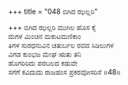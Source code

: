 +++
title = "048 ಬಿಗಿದ ಝಲ್ಲರಿ"

+++
ಬಿಗಿದ ಝಲ್ಲರಿ ಮುಗಿಲ ಹೊಸ ಕೈ  
ದುಗಳ ಮಿಂಚಿನ ಮಕುಟಮಣಿಕಾಂ  
ತಿಗಳ ಸುರಧನುವಿನ ಚತುರ್ಬಲ ರವದ ಸಿಡಿಲುಗಳ  
ವಿಗಡ ಕುಂಭಜ ಮೇಘ ಋತು ತನಿ  
ಹೊಗರಿರಿದು ಪರಬಲದ ಕಡುವೇ  
ಸಗೆಗೆ ಕವಿದುದು ರಾಜಹಂಸ ಪ್ರಕರವೋಸರಿಸೆ    ॥48॥